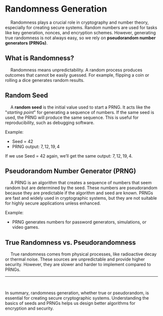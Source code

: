# Randomness Generation

&emsp; Randomness plays a crucial role in cryptography and number theory, especially for creating secure systems. Random numbers are used for tasks like key generation, nonces, and encryption schemes. However, generating true randomness is not always easy, so we rely on **pseudorandom number generators (PRNGs)**.

## What is Randomness?

&emsp; Randomness means unpredictability. A random process produces outcomes that cannot be easily guessed. For example, flipping a coin or rolling a dice generates random results.

## Random Seed

&emsp; A **random seed** is the initial value used to start a PRNG. It acts like the "_starting point_" for generating a sequence of numbers. If the same seed is used, the PRNG will produce the same sequence. This is useful for reproducibility, such as debugging software.

Example:

- Seed = $42$
- PRNG output: $7, 12, 19, 4$

If we use Seed = $42$ again, we’ll get the same output: $7, 12, 19, 4$.

## Pseudorandom Number Generator (PRNG)

&emsp; A PRNG is an algorithm that creates a sequence of numbers that seem random but are determined by the seed. These numbers are pseudorandom because they are predictable if the algorithm and seed are known. PRNGs are fast and widely used in cryptographic systems, but they are not suitable for highly secure applications unless enhanced.

Example:

- PRNG generates numbers for password generators, simulations, or video games.

## True Randomness vs. Pseudorandomness

&emsp; True randomness comes from physical processes, like radioactive decay or thermal noise. These sources are unpredictable and provide higher security. However, they are slower and harder to implement compared to PRNGs.

---

<br/>

In summary, randomness generation, whether true or pseudorandom, is essential for creating secure cryptographic systems. Understanding the basics of seeds and PRNGs helps us design better algorithms for encryption and security.

<br/>
<br/>
<br/>

